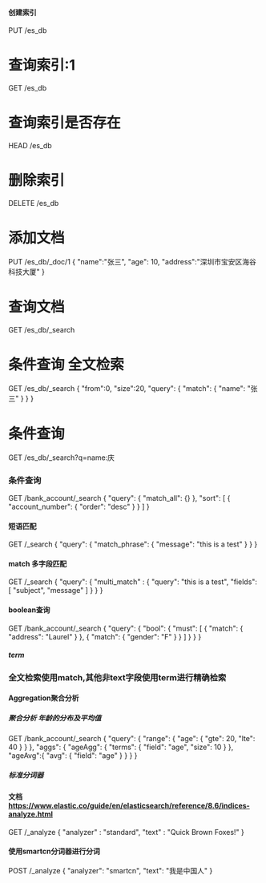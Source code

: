 
#### 创建索引
PUT /es_db

# 查询索引:1
GET /es_db

# 查询索引是否存在
HEAD /es_db

# 删除索引
DELETE /es_db



# 添加文档
PUT /es_db/_doc/1
{
"name":"张三",
"age": 10,
"address":"深圳市宝安区海谷科技大厦"
}



# 查询文档
GET /es_db/_search



# 条件查询  全文检索
GET /es_db/_search
{
"from":0,
"size":20,
"query": {
"match": {
"name": "张三"
}
}
}

# 条件查询
GET /es_db/_search?q=name:庆


### 条件查询
GET /bank_account/_search
{
"query": {
"match_all": {}
},
"sort": [
{
"account_number": {
"order": "desc"
}
}
]
}



#### 短语匹配
GET /_search
{
"query": {
"match_phrase": {
"message": "this is a test"
}
}
}



#### match  多字段匹配
GET /_search
{
"query": {
"multi_match" : {
"query":    "this is a test", 
"fields": [ "subject", "message" ]
}
}
}

#### boolean查询
GET /bank_account/_search
{
"query": {
"bool": {
"must": [
{
"match": {
"address": "Laurel"
}
},
{
"match": {
"gender": "F"
}
}
]
}
}
}


##### term
### 全文检索使用match,其他非text字段使用term进行精确检索










#### Aggregation聚合分析

##### 聚合分析 年龄的分布及平均值
GET /bank_account/_search
{
"query": {
"range": {
"age": {
"gte": 20,
"lte": 40
}
}
},
"aggs": {
"ageAgg": {
"terms": {
"field": "age",
"size": 10
}
},
"ageAvg":{
"avg": {
"field": "age"
}
}
}
}




##### 标准分词器
#### 文档  https://www.elastic.co/guide/en/elasticsearch/reference/8.6/indices-analyze.html

GET /_analyze
{
"analyzer" : "standard",
"text" : "Quick Brown Foxes!"
}


#### 使用smartcn分词器进行分词
POST /_analyze
{
"analyzer": "smartcn",
"text": "我是中国人"
}
